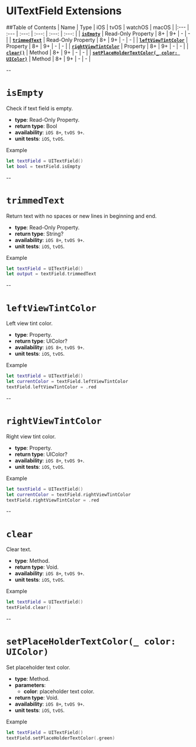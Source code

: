 # UITextField Extensions

##Table of Contents
| Name | Type | iOS | tvOS | watchOS | macOS |
|:--- | :--- | :---: | :---: | :---: | :---: |
| [**`isEmpty`**](#isempty) | Read-Only Property | 8+ | 9+ | - | - |
| [**`trimmedText`**](#trimmedtext) | Read-Only Property | 8+ | 9+ | - | - |
| [**`leftViewTintColor`**](#leftviewtintcolor) | Property | 8+ | 9+ | - | - |
| [**`rightViewTintColor`**](#rightviewtintcolor) | Property | 8+ | 9+ | - | - |
| [**`clear()`**](#clear) | Method | 8+ | 9+ | - | - |
| [**`setPlaceHolderTextColor(_ color: UIColor)`**](#setplaceholdertextcolor_-color-uicolor) | Method | 8+ | 9+ | - | - |

--

# `isEmpty`
Check if text field is empty.

- **type**: Read-Only Property.
- **return type**: Bool
- **availability**: `iOS 8+`, `tvOS 9+`.
- **unit tests**: `iOS`, `tvOS`.

Example

```swift
let textField = UITextField()
let bool = textField.isEmpty
```

--

# `trimmedText`
Return text with no spaces or new lines in beginning and end.

- **type**: Read-Only Property.
- **return type**: String?
- **availability**: `iOS 8+`, `tvOS 9+`.
- **unit tests**: `iOS`, `tvOS`.

Example

```swift
let textField = UITextField()
let output = textField.trimmedText
```

--

# `leftViewTintColor`
Left view tint color.

- **type**: Property.
- **return type**: UIColor?
- **availability**: `iOS 8+`, `tvOS 9+`.
- **unit tests**: `iOS`, `tvOS`.

Example

```swift
let textField = UITextField()
let currentColor = textField.leftViewTintColor
textField.leftViewTintColor = .red
```

--

# `rightViewTintColor`
Right view tint color.

- **type**: Property.
- **return type**: UIColor?
- **availability**: `iOS 8+`, `tvOS 9+`.
- **unit tests**: `iOS`, `tvOS`.

Example

```swift
let textField = UITextField()
let currentColor = textField.rightViewTintColor
textField.rightViewTintColor = .red
```

--

# `clear`
Clear text.

- **type**: Method.
- **return type**: Void.
- **availability**: `iOS 8+`, `tvOS 9+`.
- **unit tests**: `iOS`, `tvOS`.

Example

```swift
let textField = UITextField()
textField.clear()
```

--

# `setPlaceHolderTextColor(_ color: UIColor)`
Set placeholder text color.

- **type**: Method.
- **parameters**:
    - **color**: placeholder text color.
- **return type**: Void.
- **availability**: `iOS 8+`, `tvOS 9+`.
- **unit tests**: `iOS`, `tvOS`.

Example

```swift
let textField = UITextField()
textField.setPlaceHolderTextColor(.green)
```
